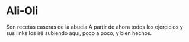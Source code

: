 # Ali-Oli
Son recetas caseras de la abuela
A partir de ahora todos los ejercicios y sus links los iré subiendo aquí, poco a poco, y bien hechos. 
